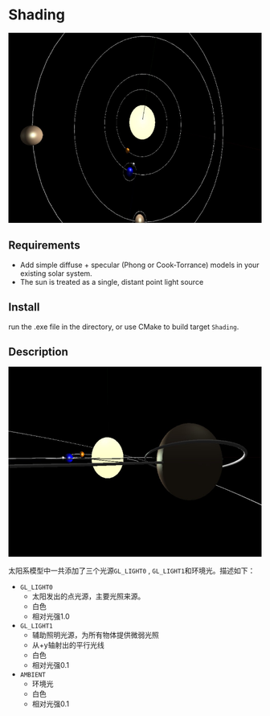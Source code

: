 # Shading

![](./img/above.jpg)

## Requirements

* Add simple diffuse + specular (Phong or Cook-Torrance) models in your existing solar system.
* The sun is treated as a single, distant point light source

## Install

run the .exe file in the directory, or use CMake to build target `Shading`.

## Description

![](img/screenshot.jpg)

太阳系模型中一共添加了三个光源`GL_LIGHT0` , `GL_LIGHT1`和环境光。描述如下：

* `GL_LIGHT0`
  * 太阳发出的点光源，主要光照来源。
  * 白色
  * 相对光强1.0
* `GL_LIGHT1`
  * 辅助照明光源，为所有物体提供微弱光照
  * 从+y轴射出的平行光线
  * 白色
  * 相对光强0.1
* `AMBIENT`
  * 环境光
  * 白色
  * 相对光强0.1
